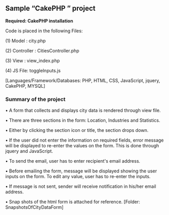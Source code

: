 ## Sample “CakePHP ” project 
**Required: CakePHP installation**

Code is placed in the following Files: 

 (1) Model : city.php
 
 (2) Controller : CitiesController.php 
 
 (3) View : view_index.php
 
 (4) JS File: toggleInputs.js
 
 [Languages/Framework/Databases: PHP, HTML, CSS, JavaScript, jquery,  CakePHP, MYSQL]

### Summary of the project
	
•	A form that collects and displays city data is rendered through view file. 

•	There are three sections in the form: Location, Industries and Statistics. 

•	Either by clicking the section icon or title, the section drops down. 

•	If the user did not enter the information on required fields, error message will be displayed to re-enter the values on the 	    form. This is done through jquery and JavaScript. 

•	To send the email, user has to enter recipient's email address. 

•	Before emailing the form, message will be displayed showing the user inputs on the form. To edit any value, user has to re-enter the inputs.  

•	If message is not sent, sender will receive notification in his/her email address. 

•	Snap shots of the html form is attached for reference. 
	[Folder: SnapshotsOfCityDataForm]	 
